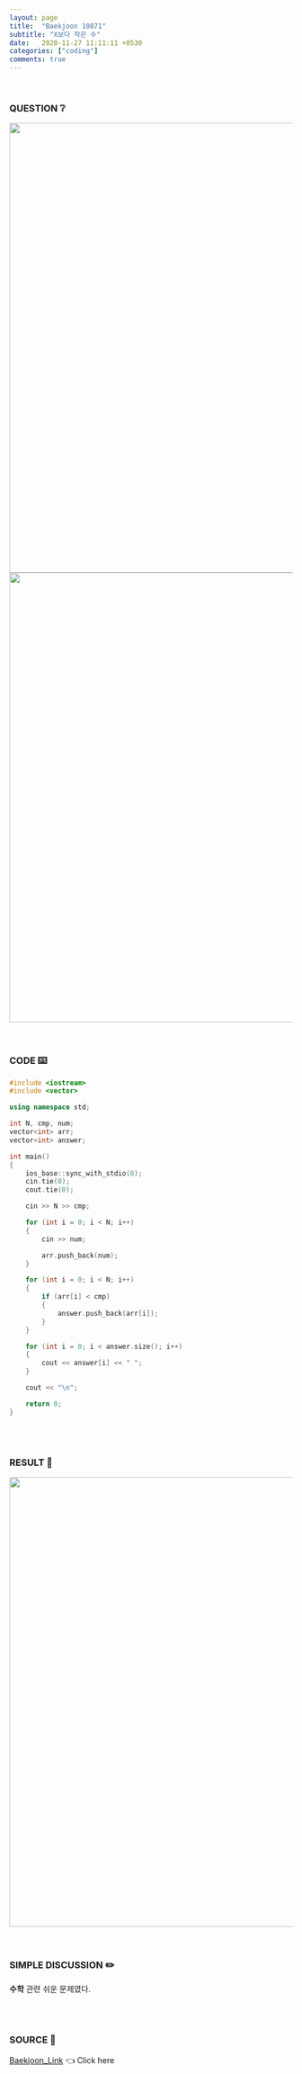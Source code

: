 ```yaml
---
layout: page
title:  "Baekjoon 10871"
subtitle: "X보다 작은 수"
date:   2020-11-27 11:11:11 +0530
categories: ["coding"]
comments: true
---
```


<br>

### QUESTION ❔

<img src="{{ '/assets/baekjoon/10871.jpg' }}" style="width: 800px; height: auto; margin-left: auto; margin-right: auto; display: block;">
<img src="{{ '/assets/baekjoon/10871a.jpg' }}" style="width: 800px; height: auto; margin-left: auto; margin-right: auto; display: block;">  

<br>
<br>

### CODE ⌨️

```c++
#include <iostream>
#include <vector>

using namespace std;

int N, cmp, num;
vector<int> arr;
vector<int> answer;

int main()
{
	ios_base::sync_with_stdio(0);
	cin.tie(0);
	cout.tie(0);

	cin >> N >> cmp;

	for (int i = 0; i < N; i++)
	{
		cin >> num;

		arr.push_back(num);
	}

	for (int i = 0; i < N; i++)
	{
		if (arr[i] < cmp)
		{
			answer.push_back(arr[i]);
		}
	}

	for (int i = 0; i < answer.size(); i++)
	{
		cout << answer[i] << " ";
	}

	cout << "\n";

	return 0;
}
```  

<br>
<br>

### RESULT 💛

<img src="{{ '/assets/baekjoon/10871r.jpg' }}" style="width: 800px; height: auto; margin-left: auto; margin-right: auto; display: block;">  

<br>
<br>

### SIMPLE DISCUSSION ✏️

**수학** 관련 쉬운 문제였다.  

<br>
<br>

### SOURCE 💎

[Baekjoon_Link][link] 👈 Click here  

<br>

<script src="https://utteranc.es/client.js"
        repo="DCherish/DCherish.github.io"
        issue-term="pathname"
        theme="boxy-light"
        crossorigin="anonymous"
        async>
</script>

[link]: https://www.acmicpc.net/problem/10871